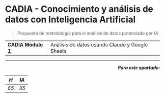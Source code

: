 # CADIA - Conocimiento y análisis de datos con Inteligencia Artificial

> Propuesta de metodología para el análisis de datos potenciado por IA

|||
|-|-|
|**[CADIA Módulo 1](00100.md)**|Análisis de datos usando Claude y Google Sheets|


---

<div align=right>

***Para este apartado:***

|*H*|*IA*|
|-|-|
|*65*|*35*|

</div>
